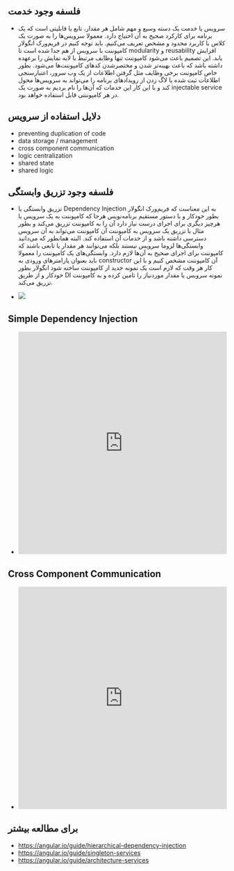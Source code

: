## فلسفه وجود خدمت

- سرویس یا خدمت یک دسته وسیع و مهم شامل هر مقدار، تابع یا قابلیتی است که یک برنامه برای کارکرد صحیح به آن احتیاج دارد. معمولا سرویس‌ها را به صورت یک کلاس با کاربرد محدود و مشخص تعریف می‌کنیم. باید توجه کنیم در فریم‌ورک انگولار کامپوننت با سرویس از هم جدا شده است تا modularity و reusability افزایش یابد. این تصمیم باعث می‌شود کامپوننت تنها وظایف مرتبط با لایه نمایش را برعهده داشته باشد که باعث بهینه‌تر شدن و مختصرشدن کدهای کامپوننت‌ها می‌شود. بطور خاص کامپوننت برخی وظایف مثل گرفتن اطلاعات از یک وب سرور، اعتبارسنجی اطلاعات ثبت شده یا لاگ زدن از رویدادهای برنامه را می‌تواند به سرویس‌ها محول کند و با این کار این خدمات که آن‌ها را نام بردیم به صورت یک injectable service در هر کامپوننتی قابل استفاده خواهد بود.

## دلایل استفاده از سرویس

- preventing duplication of code
- data storage / management
- cross component communication
- logic centralization
- shared state
- shared logic

## فلسفه وجود تزریق وابستگی

- تزریق وابستگی یا Dependency Injection به این معناست که فریم‌ورک انگولار بطور خودکار و با دستور مستقیم برنامه‌نویس هرجا که کامپوننت به یک سرویس یا هرچیز دیگری برای اجرای درست نیاز دارد آن را به کامپوننت تزریق می‌کند و بطور مثال با تزریق یک سرویس به کامپوننت آن کامپوننت می‌تواند به آن سرویس دسترسی داشته باشد و از خدمات آن استفاده کند. البته همانطور که می‌دانید وابستگی‌ها لزوما سرویس نیستند بلکه می‌توانند هر مقدار یا تابعی باشند که کامپوننت برای اجرای صحیح به آن‌ها لازم دارد. وابستگی‌های یک کامپوننت را معمولا باید بعنوان پارامترهای ورودی به constructor آن کامپوننت مشخص کنیم و با این کار هر وقت که لازم است یک نمونه جدید از کامپوننت ساخته شود انگولار بطور خودکار و از طریق DI نمونه سرویس یا مقدار موردنیاز را تامین کرده و به کامپوننت تزریق می‌کند.

- <img class="img-fluid" src="./assets/image/ng_injector_injects.jpg" />

## Simple Dependency Injection

- <iframe height="512" style="width: 100%;" frameborder="no" loading="lazy" allowtransparency="true" allowfullscreen="true" src="https://stackblitz.com/edit/angular-ivy-simple-injection?ctl=1&embed=1&file=src/app/message.service.ts"></iframe>

## Cross Component Communication

- <iframe height="512" style="width: 100%;" frameborder="no" loading="lazy" allowtransparency="true" allowfullscreen="true" src="https://stackblitz.com/edit/angular-ivy-cross-component-communication?ctl=1&embed=1&file=src/app/logout-form/logout-form.component.ts"></iframe>

## برای مطالعه بیشتر

- https://angular.io/guide/hierarchical-dependency-injection
- https://angular.io/guide/singleton-services
- https://angular.io/guide/architecture-services
